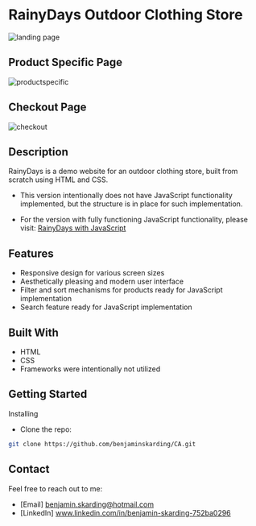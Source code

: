 # RainyDays Outdoor Clothing Store
![landing page](https://github.com/benjaminskarding/RainyDays-JS/assets/127968874/abea33aa-6f84-4a27-81f6-d583b5671a71)
## Product Specific Page
![productspecific](https://github.com/benjaminskarding/CA/assets/127968874/832a85b3-aa28-4970-be8b-5d1aba1755de)
## Checkout Page
![checkout](https://github.com/benjaminskarding/CA/assets/127968874/e0dad3ca-90cb-443f-8ddb-54de70e7dd12)

## Description
RainyDays is a demo website for an outdoor clothing store, built from scratch using HTML and CSS. 
- This version intentionally does not have JavaScript functionality implemented, but the structure is in place for such implementation.

- For the version with fully functioning JavaScript functionality, please visit:
[RainyDays with JavaScript](https://github.com/benjaminskarding/RainyDays-JS)

## Features
- Responsive design for various screen sizes
- Aesthetically pleasing and modern user interface
- Filter and sort mechanisms for products ready for JavaScript implementation
- Search feature ready for JavaScript implementation

## Built With
- HTML
- CSS
- Frameworks were intentionally not utilized

## Getting Started
Installing
- Clone the repo:
```sh
git clone https://github.com/benjaminskarding/CA.git
```
## Contact 
Feel free to reach out to me:
- [Email] benjamin.skarding@hotmail.com
- [LinkedIn] www.linkedin.com/in/benjamin-skarding-752ba0296
 
